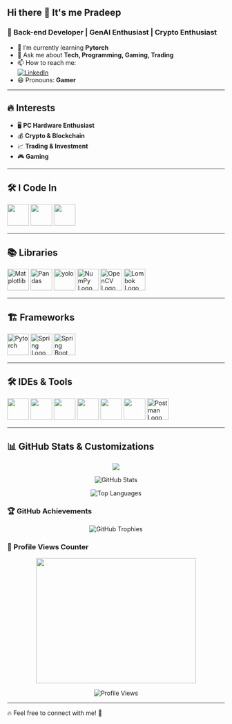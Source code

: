 ## Hi there 👋 It's me Pradeep  

### 🚀 Back-end Developer | GenAI Enthusiast | Crypto Enthusiast 

- 🤖 I’m currently learning **Pytorch**  
- 💬 Ask me about **Tech, Programming, Gaming, Trading**  
- 📫 How to reach me:  
  [![LinkedIn](https://img.shields.io/badge/LinkedIn-0077B5?style=for-the-badge&logo=linkedin&logoColor=white)](https://www.linkedin.com/in/pradeep-m-43aa2427a/)  
- 😄 Pronouns: **Gamer**  

---

## 🔥 Interests  

- 🖥️ **PC Hardware Enthusiast**  
- 💰 **Crypto & Blockchain**  
- 📈 **Trading & Investment**  
- 🎮 **Gaming**  

---

## 🛠 I Code In  
<p>
  <img height="50" width="50" src="https://img.icons8.com/color/48/000000/python.png"/>
  <img height="50" width="50" src="https://img.icons8.com/color/48/000000/mysql-logo.png"/>
  <img height="50" width="50" src="https://img.icons8.com/color/48/000000/java-coffee-cup-logo.png"/>
</p>

---

## 📚 Libraries  
<p>
  <img height="50" width="50" src="https://img.icons8.com/?size=100&id=TkX1totjFmAD&format=png&color=000000" alt="Matplotlib"/>
  <img height="50" width="50" src="https://img.icons8.com/?size=100&id=xSkewUSqtErH&format=png&color=000000" alt="Pandas"/>
  <img height="50" width="50" src="https://www.ultralytics.com/" alt="yolo"/>
  <img height="50" width="50" src="https://img.icons8.com/?size=100" alt="NumPy Logo"/>
  <img height="50" width="50" src="https://img.icons8.com/?size=100&id=apebs8fnmi4m&format=png&color=000000" alt="OpenCV Logo"/>
  <img height="50" width="50" src="https://img.icons8.com/?size=100&id=Un8ABnYg43SH&format=png&color=FA5252" alt="Lombok Logo"/>
</p>

---

## 🏗 Frameworks  
<p>
  <img height="50" width="50" src="https://img.icons8.com/?size=100&id=O6SWwpPIM0GB&format=png&color=000000" alt="Pytorch"/>
  <img height="50" width="50" src="https://img.icons8.com/?size=100&id=90519&format=png&color=000000" alt="Spring Logo"/>
  <img height="50" width="50" src="https://img.icons8.com/?size=100&id=A3Ulk2RcONKs&format=png&color=000000" alt="Spring Boot Logo"/>
</p>

---

## 🛠 IDEs & Tools  
<p>
  <img height="50" width="50" src="https://img.icons8.com/color/48/000000/visual-studio-code-2019.png"/>
  <img height="50" width="50" src="https://img.icons8.com/color/48/000000/pycharm.png"/>
  <img height="50" width="50" src="https://img.icons8.com/color/50/000000/git.png"/>
  <img height="50" width="50" src="https://img.icons8.com/?size=100&id=121485&format=png&color=000000"/>
  <img height="50" width="50" src="https://img.icons8.com/?size=100&id=61466&format=png&color=000000"/>
  <img height="50" width="50" src="https://img.icons8.com/?size=100&id=EgOU93v1DHjU&format=png&color=000000"/>
  <img height="50" width="50" src="https://img.icons8.com/?size=100&id=QEQQKirln6Tf&format=png&color=000000" alt="Postman Logo"/>
</p>



---

## 📊 GitHub Stats & Customizations
<p align="CENTER">
  <img src="https://github-readme-streak-stats.herokuapp.com/?user=mpradeep2005&theme=radical"/>
</p>

<p align="CENTER">
  <img src="https://github-readme-stats.vercel.app/api?username=mpradeep2005&show_icons=true&theme=radical" alt="GitHub Stats"/>
</p>

<p align="CENTER">
  <img src="https://github-readme-stats.vercel.app/api/top-langs/?username=mpradeep2005&layout=compact&theme=radical" alt="Top Languages"/>
</p>

### 🏆 GitHub Achievements  
<p align="CENTER">
  <img src="https://github-profile-trophy.vercel.app/?username=mpradeep2005&theme=darkhub&no-frame=true&margin-w=10" alt="GitHub Trophies"/>
</p>

### 👀 Profile Views Counter  
<p align="CENTER">
  <img width="370" height="290" src="https://media3.giphy.com/media/v1.Y2lkPTc5MGI3NjExcDhrdHdjYWRob3p4MjFzb3o0eDF5ZmJ2MnB3Nm54NzQ4aGp6Z2tuaiZlcD12MV9pbnRlcm5hbF9naWZfYnlfaWQmY3Q9Zw/78XCFBGOlS6keY1Bil/giphy.gif">
</p>

<p align="CENTER">
  <img src="https://komarev.com/ghpvc/?username=mpradeep2005&color=blue" alt="Profile Views"/>
</p>

---

🔥 Feel free to connect with me! 🚀

